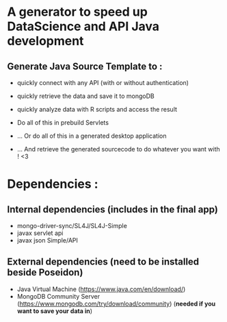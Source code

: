 A generator to speed up DataScience and API Java development
=============================================================

Generate Java Source Template to :
-------------------------------
* quickly connect with any API (with or without authentication)
* quickly retrieve the data and save it to mongoDB
* quickly analyze data with R scripts and access the result
* Do all of this in prebuild Servlets
* ... Or do all of this in a generated desktop application

* ... And retrieve the generated sourcecode to do whatever you want with ! <3

Dependencies :
==============
Internal dependencies (includes in the final app)
-------------------------------------------------
  - mongo-driver-sync/SL4J/SL4J-Simple
  - javax servlet api
  - javax json Simple/API
  
External dependencies (need to be installed beside Poseidon)
------------------------------------------------------------
 - Java Virtual Machine (https://www.java.com/en/download/)
 - MongoDB Community Server (https://www.mongodb.com/try/download/community) (**needed if you want to save your data in**)
